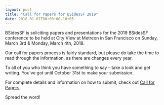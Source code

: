 ```yaml
---
layout: post
title: "Call for Papers for BSidesSF 2019"
date: 2018-01-01T00:00:00-10:05
---
```


BSidesSF is soliciting papers and presentations for the 2019 BSidesSF conference to be held at City View at Metreon in San Francisco on Sunday, March 3rd & Monday, March 4th, 2018.

Our call for papers process is fairly standard, but please do take the time to read through the information, as there are changes every year.

To all of you who think you have something to say – take a look and get writing. You've got until October 31st to make your submission.

For complete details and information on how to submit, check out [Call for Papers](/cfp.html).

Spread the word!
